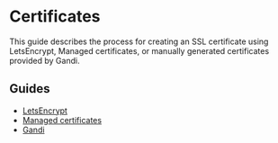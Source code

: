 # Certificates

This guide describes the process for creating an SSL certificate using LetsEncrypt, Managed certificates, or manually generated certificates provided by Gandi.


## Guides
- [LetsEncrypt](certificates.md)
- [Managed certificates](managed.md)
- [Gandi](gandi.md)
